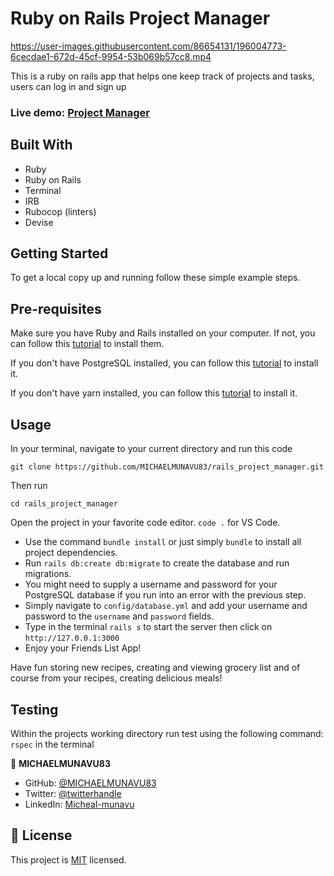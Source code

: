 

# Ruby on Rails Project Manager

https://user-images.githubusercontent.com/86654131/196004773-6cecdae1-672d-45cf-9954-53b069b57cc8.mp4




This is a ruby on rails app that helps one keep track of projects and tasks, users can log in and sign up

### Live demo: [Project Manager](https://techprojectmanager.herokuapp.com/)


## Built With

- Ruby
- Ruby on Rails
- Terminal
- IRB
- Rubocop (linters)
- Devise



## Getting Started

To get a local copy up and running follow these simple example steps.


## Pre-requisites
Make sure you have Ruby and Rails installed on your computer. If not, you can follow this [tutorial](https://guides.rubyonrails.org/getting_started.html#creating-a-new-rails-project) to install them.

If you don't have PostgreSQL installed, you can follow this [tutorial](https://www.postgresql.org/download/) to install it.

If you don't have yarn installed, you can follow this [tutorial](https://classic.yarnpkg.com/en/docs/install/#debian-stable) to install it.
  
## Usage
In your terminal, navigate to your current directory and run this code

`git clone https://github.com/MICHAELMUNAVU83/rails_project_manager.git`

Then run

`cd rails_project_manager`

Open the project in your favorite code editor. `code .` for VS Code.

  - Use the command `bundle install` or just simply `bundle` to install all project dependencies.
  - Run `rails db:create db:migrate` to create the database and run migrations.
  - You might need to supply a username and password for your PostgreSQL database if you run into an error with the previous step.
  - Simply navigate to `config/database.yml` and add your username and password to the `username` and `password` fields.
  - Type in the terminal `rails s` to start the server then click on `http://127.0.0.1:3000`
  - Enjoy your Friends List App!
  
  Have fun storing new recipes, creating and viewing grocery list and of course from your recipes, creating delicious meals!



## Testing

   Within the projects working directory run test using the following command:
  `rspec` in the terminal



👤 **MICHAELMUNAVU83**

- GitHub: [@MICHAELMUNAVU83](https://github.com/MICHAELMUNAVU83)
- Twitter: [@twitterhandle](https://twitter.com/MichealTrance1)
- LinkedIn: [Micheal-munavu](https://www.linkedin.com/in/michael-munavu/
)





## 📝 License

This project is [MIT](LICENSE) licensed.
